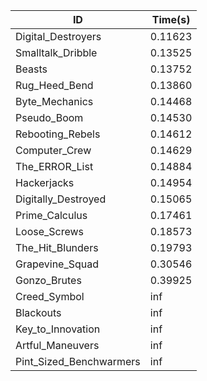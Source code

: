 |ID|Time(s)|
|-|-|
|Digital_Destroyers|0.11623|
|Smalltalk_Dribble|0.13525|
|Beasts|0.13752|
|Rug_Heed_Bend|0.13860|
|Byte_Mechanics|0.14468|
|Pseudo_Boom|0.14530|
|Rebooting_Rebels|0.14612|
|Computer_Crew|0.14629|
|The_ERROR_List|0.14884|
|Hackerjacks|0.14954|
|Digitally_Destroyed|0.15065|
|Prime_Calculus|0.17461|
|Loose_Screws|0.18573|
|The_Hit_Blunders|0.19793|
|Grapevine_Squad|0.30546|
|Gonzo_Brutes|0.39925|
|Creed_Symbol|inf|
|Blackouts|inf|
|Key_to_Innovation|inf|
|Artful_Maneuvers|inf|
|Pint_Sized_Benchwarmers|inf|
